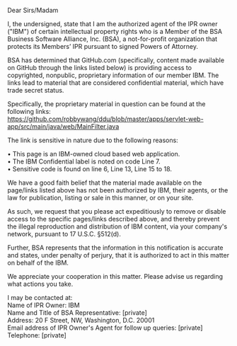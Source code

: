 Dear Sirs/Madam

I, the undersigned, state that I am the authorized agent of the IPR owner ("IBM") of certain intellectual property rights who is a Member of the BSA Business Software Alliance, Inc. (BSA), a not-for-profit organization that protects its Members’ IPR pursuant to signed Powers of Attorney.

BSA has determined that GitHub.com (specifically, content made available on GitHub through the links listed below) is providing access to copyrighted, nonpublic, proprietary information of our member IBM. The links lead to material that are considered confidential material, which have trade secret status.

Specifically, the proprietary material in question can be found at the following links:  
https://github.com/robbywang/ddu/blob/master/apps/servlet-web-app/src/main/java/web/MainFilter.java

The link is sensitive in nature due to the following reasons:

• This page is an IBM-owned cloud based web application.  
• The IBM Confidential label is noted on code Line 7.  
• Sensitive code is found on line 6, Line 13, Line 15 to 18.

We have a good faith belief that the material made available on the page/links listed above has not been authorized by IBM, their agents, or the law for publication, listing or sale in this manner, or on your site.

As such, we request that you please act expeditiously to remove or disable access to the specific pages/links described above, and thereby prevent the illegal reproduction and distribution of IBM content, via your company's network, pursuant to 17 U.S.C. §512(d).

Further, BSA represents that the information in this notification is accurate and states, under penalty of perjury, that it is authorized to act in this matter on behalf of the IBM.

We appreciate your cooperation in this matter. Please advise us regarding what actions you take.

I may be contacted at:  
Name of IPR Owner: IBM  
Name and Title of BSA Representative: [private]  
Address: 20 F Street, NW, Washington, D.C. 20001  
Email address of IPR Owner's Agent for follow up queries: [private]  
Telephone: [private]
